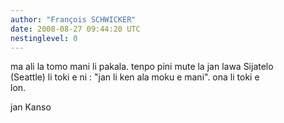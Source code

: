 ```yaml
---
author: "François SCHWICKER"
date: 2008-08-27 09:44:20 UTC
nestinglevel: 0
---
```

ma ali la tomo mani li pakala. tenpo pini mute la jan lawa Sijatelo  
(Seattle) li toki e ni : "jan li ken ala moku e mani". ona li toki e  
lon.  
  
jan Kanso